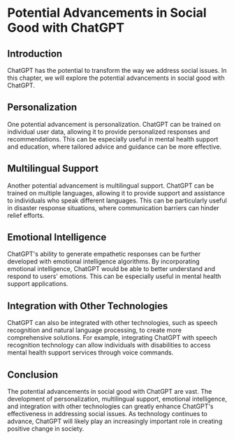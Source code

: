 Potential Advancements in Social Good with ChatGPT
=================================================================================================

Introduction
------------

ChatGPT has the potential to transform the way we address social issues. In this chapter, we will explore the potential advancements in social good with ChatGPT.

Personalization
---------------

One potential advancement is personalization. ChatGPT can be trained on individual user data, allowing it to provide personalized responses and recommendations. This can be especially useful in mental health support and education, where tailored advice and guidance can be more effective.

Multilingual Support
--------------------

Another potential advancement is multilingual support. ChatGPT can be trained on multiple languages, allowing it to provide support and assistance to individuals who speak different languages. This can be particularly useful in disaster response situations, where communication barriers can hinder relief efforts.

Emotional Intelligence
----------------------

ChatGPT's ability to generate empathetic responses can be further developed with emotional intelligence algorithms. By incorporating emotional intelligence, ChatGPT would be able to better understand and respond to users' emotions. This can be especially useful in mental health support applications.

Integration with Other Technologies
-----------------------------------

ChatGPT can also be integrated with other technologies, such as speech recognition and natural language processing, to create more comprehensive solutions. For example, integrating ChatGPT with speech recognition technology can allow individuals with disabilities to access mental health support services through voice commands.

Conclusion
----------

The potential advancements in social good with ChatGPT are vast. The development of personalization, multilingual support, emotional intelligence, and integration with other technologies can greatly enhance ChatGPT's effectiveness in addressing social issues. As technology continues to advance, ChatGPT will likely play an increasingly important role in creating positive change in society.
